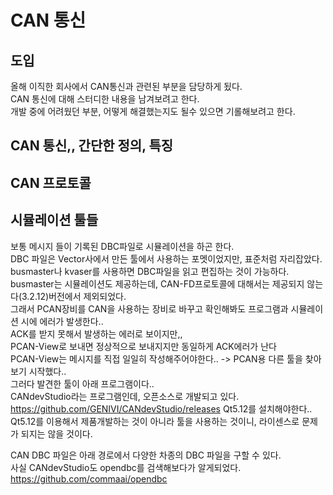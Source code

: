 # CAN 통신

## 도입
올해 이직한 회사에서 CAN통신과 관련된 부분을 담당하게 됬다.  
CAN 통신에 대해 스터디한 내용을 남겨보려고 한다.  
개발 중에 어려웠던 부분, 어떻게 해결했는지도 될수 있으면 기롤해보려고 한다.  

## CAN 통신,, 간단한 정의, 특징

## CAN 프로토콜

## 시뮬레이션 툴들
보통 메시지 들이 기록된 DBC파일로 시뮬레이션을 하곤 한다.  
DBC 파일은 Vector사에서 만든 툴에서 사용하는 포멧이었지만, 표준처럼 자리잡았다.  
busmaster나 kvaser를 사용하면 DBC파일을 읽고 편집하는 것이 가능하다.  
busmaster는 시뮬레이션도 제공하는데, CAN-FD프로토콜에 대해서는 제공되지 않는다(3.2.12)버전에서 제외되었다.  
그래서 PCAN장비를 CAN을 사용하는 장비로 바꾸고 확인해봐도 프로그램과 시뮬레이션 시에 에러가 발생한다..  
ACK를 받지 못해서 발생하는 에러로 보이지만,,  
PCAN-View로 보내면 정상적으로 보내지지만 동일하게 ACK에러가 난다  
PCAN-View는 메시지를 직접 일일히 작성해주어야한다.. -> PCAN용 다른 툴을 찾아보기 시작했다..  
그러다 발견한 툴이 아래 프로그램이다..  
CANdevStudio라는 프로그램인데, 오픈소스로 개발되고 있다.  
https://github.com/GENIVI/CANdevStudio/releases
Qt5.12를 설치해야한다..
Qt5.12를 이용해서 제품개발하는 것이 아니라 툴을 사용하는 것이니, 라이센스로 문제가 되지는 않을 것이다.
  
  
CAN DBC 파일은 아래 경로에서 다양한 차종의 DBC 파일을 구할 수 있다.  
사실 CANdevStudio도 opendbc를 검색해보다가 알게되었다.  
https://github.com/commaai/opendbc
  
